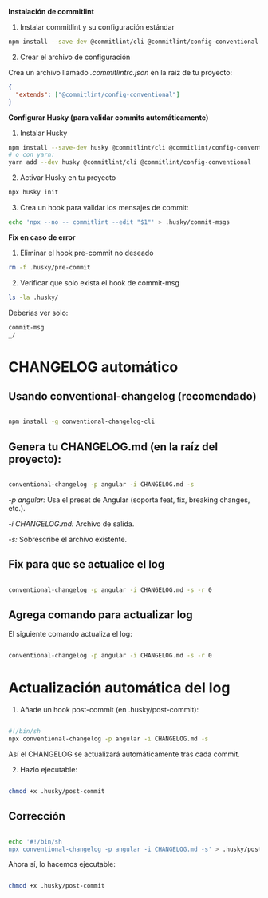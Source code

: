**Instalación de commitlint**

1. Instalar commitlint y su configuración estándar

```sh
npm install --save-dev @commitlint/cli @commitlint/config-conventional
```

2. Crear el archivo de configuración

Crea un archivo llamado _.commitlintrc.json_ en la raíz de tu proyecto:

```json
{
  "extends": ["@commitlint/config-conventional"]
}
```

**Configurar Husky (para validar commits automáticamente)**

1. Instalar Husky

```sh
npm install --save-dev husky @commitlint/cli @commitlint/config-conventional
# o con yarn:
yarn add --dev husky @commitlint/cli @commitlint/config-conventional
```

2. Activar Husky en tu proyecto

```sh
npx husky init
```

3. Crea un hook para validar los mensajes de commit:

```sh
echo 'npx --no -- commitlint --edit "$1"' > .husky/commit-msgs
```

**Fix en caso de error**

1. Eliminar el hook pre-commit no deseado

```sh
rm -f .husky/pre-commit
```

2. Verificar que solo exista el hook de commit-msg

```sh
ls -la .husky/
```

Deberías ver solo:

```sh
commit-msg
_/
```

# CHANGELOG automático

## Usando conventional-changelog (recomendado)

```sh

npm install -g conventional-changelog-cli

```

## Genera tu CHANGELOG.md (en la raíz del proyecto):

```sh

conventional-changelog -p angular -i CHANGELOG.md -s

```

_-p angular:_ Usa el preset de Angular (soporta feat, fix, breaking changes, etc.).

_-i CHANGELOG.md:_ Archivo de salida.

_-s:_ Sobrescribe el archivo existente.

## Fix para que se actualice el log

```sh

conventional-changelog -p angular -i CHANGELOG.md -s -r 0

```

## Agrega comando para actualizar log

El siguiente comando actualiza el log:

```sh

conventional-changelog -p angular -i CHANGELOG.md -s -r 0

```

# Actualización automática del log

1. Añade un hook post-commit (en .husky/post-commit):

```sh

#!/bin/sh
npx conventional-changelog -p angular -i CHANGELOG.md -s

```

Así el CHANGELOG se actualizará automáticamente tras cada commit.

2. Hazlo ejecutable:

```sh

chmod +x .husky/post-commit

```

## Corrección

```sh

echo '#!/bin/sh
npx conventional-changelog -p angular -i CHANGELOG.md -s' > .husky/post-commit

```

Ahora sí, lo hacemos ejecutable:

```sh

chmod +x .husky/post-commit

```
